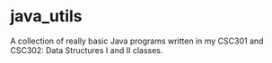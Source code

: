 # java_utils

A collection of really basic Java programs written in my CSC301 and CSC302: Data Structures I and II classes. 
